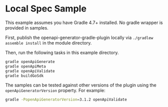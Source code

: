# Local Spec Sample

This example assumes you have Gradle 4.7+ installed. No gradle wrapper is provided in samples.

First, publish the openapi-generator-gradle-plugin locally via `./gradlew assemble install` in the module directory.

Then, run the following tasks in this example directory.

```bash
gradle openApiGenerate
gradle openApiMeta
gradle openApiValidate
gradle buildGoSdk
```

The samples can be tested against other versions of the plugin using the `openApiGeneratorVersion` property. For example:

```bash
gradle -PopenApiGeneratorVersion=3.1.2 openApiValidate
```
